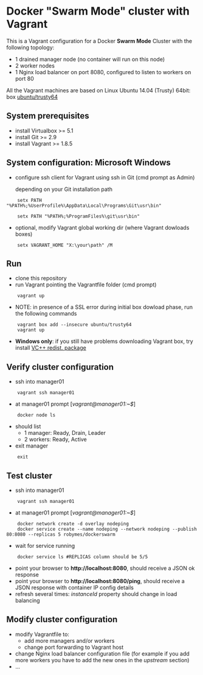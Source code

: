 # Docker "Swarm Mode" cluster with Vagrant
This is a Vagrant configuration for a Docker **Swarm Mode** Cluster with the following topology:
* 1 drained manager node (no container will run on this node)
* 2 worker nodes
* 1 Nginx load balancer on port 8080, configured to listen to workers on port 80

All the Vagrant machines are based on Linux Ubuntu 14.04 (Trusty) 64bit: box [ubuntu/trusty64](https://atlas.hashicorp.com/ubuntu/boxes/trusty64)


## System prerequisites
* install Virtualbox >= 5.1
* install Git >= 2.9
* install Vagrant >= 1.8.5

## System configuration: Microsoft Windows
* configure ssh client for Vagrant using ssh in Git (cmd prompt as Admin)
    
    depending on your Git installation path
```
    setx PATH "%PATH%;%UserProfile%\AppData\Local\Programs\Git\usr\bin"
```
```
    setx PATH "%PATH%;%ProgramFiles%\git\usr\bin"
```
* optional, modify Vagrant global working dir (where Vagrant dowloads boxes) 
```
    setx VAGRANT_HOME "X:\your\path" /M
```

## Run
* clone this repository
* run Vagrant pointing the Vagrantfile folder (cmd prompt)
```
    vagrant up
```
* NOTE: in presence of a SSL error during initial box dowload phase, run the following commands
```
    vagrant box add --insecure ubuntu/trusty64
    vagrant up
```
* **Windows only**: if you still have problems downloading Vagrant box, try install [VC++ redist. package](https://www.microsoft.com/en-us/download/confirmation.aspx?id=8328)

## Verify cluster configuration
* ssh into manager01
```
    vagrant ssh manager01
```
* at manager01 prompt [*vagrant@manager01:~$*]
```
    docker node ls
```
* should list 
    * 1 manager: Ready, Drain, Leader
    * 2 workers: Ready, Active
* exit manager
```
    exit
```

## Test cluster
* ssh into manager01
```
    vagrant ssh manager01
```
* at manager01 prompt [*vagrant@manager01:~$*]
```
    docker network create -d overlay nodeping
    docker service create --name nodeping --network nodeping --publish 80:8080 --replicas 5 robymes/dockerswarm
```
* wait for service running
```
    docker service ls #REPLICAS column should be 5/5
``` 
* point your browser to **http://localhost:8080**, should receive a JSON ok response
* point your browser to **http://localhost:8080/ping**, should receive a JSON response with container IP config details
* refresh several times: *instanceId* property should change in load balancing 

## Modify cluster configuration
* modify Vagrantfile to:
    * add more managers and/or workers
    * change port forwarding to Vagrant host
* change Nginx load balancer configuration file (for example if you add more workers you have to add the new ones in the *upstream* section)
* ...
